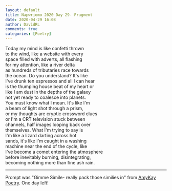 ```yaml
---  
layout: default  
title: Napwriomo 2020 Day 29- Fragment  
date: 2020-04-29 16:08  
author: DavidRL  
comments: true  
categories: [Poetry]  
---  
```

Today my mind is like confetti thrown  
to the wind, like a website with every  
space filled with adverts, all flashing  
for my attention, like a river delta  
as hundreds of tributaries race towards  
the ocean. Do you understand? It's like  
I've drunk ten espressos and all I can hear  
is the thumping house beat of my heart or  
like I am dust in the depths of the galaxy  
not yet ready to coalesce into planets.  
You must know what I mean. It's like I'm  
a beam of light shot through a prism,  
or my thoughts are cryptic crossword clues  
or I'm a CRT television stuck between  
channels, half images looping back over  
themselves. What I'm trying to say is  
I'm like a lizard darting across hot  
sands, it's like I'm caught in a washing  
machine near the end of the cycle, like  
I've become a comet entering the atmosphere  
before inevitably burning, disintegrating,  
becoming nothing more than fine ash rain.  

***  

Prompt was "Gimme Simile- really pack those similies in" from <a href="https://www.instagram.com/amykaypoetry/">AmyKay Poetry</a>. One day left!  
